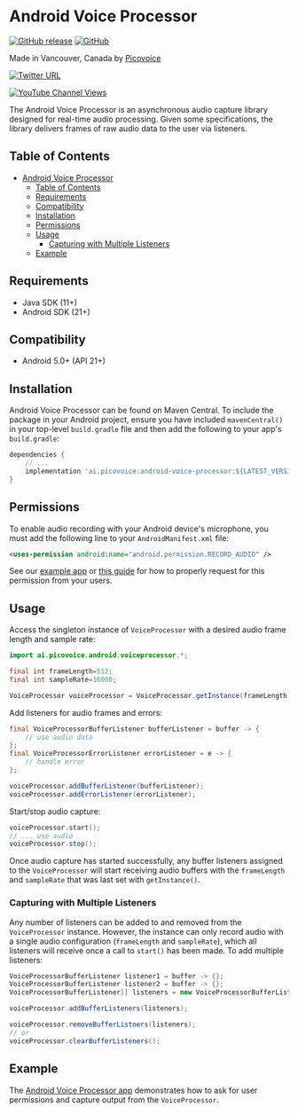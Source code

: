 # Android Voice Processor

<!-- markdown-link-check-disable -->
<!-- need to make a release first -->
[![GitHub release](https://img.shields.io/github/release/Picovoice/pvrecorder.svg)](https://github.com/Picovoice/pvrecorder/releases)
[![GitHub](https://img.shields.io/github/license/Picovoice/pvrecorder)](https://github.com/Picovoice/pvrecorder/)
<!-- markdown-link-check-enable -->

Made in Vancouver, Canada by [Picovoice](https://picovoice.ai)

<!-- markdown-link-check-disable -->
[![Twitter URL](https://img.shields.io/twitter/url?label=%40AiPicovoice&style=social&url=https%3A%2F%2Ftwitter.com%2FAiPicovoice)](https://twitter.com/AiPicovoice)
<!-- markdown-link-check-enable -->
[![YouTube Channel Views](https://img.shields.io/youtube/channel/views/UCAdi9sTCXLosG1XeqDwLx7w?label=YouTube&style=social)](https://www.youtube.com/channel/UCAdi9sTCXLosG1XeqDwLx7w)

The Android Voice Processor is an asynchronous audio capture library designed for real-time audio
processing. Given some specifications, the library delivers frames of raw audio data to the user via
listeners.

## Table of Contents

- [Android Voice Processor](#android-voice-processor)
    - [Table of Contents](#table-of-contents)
    - [Requirements](#requirements)
    - [Compatibility](#compatibility)
    - [Installation](#installation)
    - [Permissions](#permissions)
    - [Usage](#usage)
        - [Capturing with Multiple Listeners](#capturing-with-multiple-listeners)
    - [Example](#example)

## Requirements

- Java SDK (11+)
- Android SDK (21+)

## Compatibility

- Android 5.0+ (API 21+)

## Installation

Android Voice Processor can be found on Maven Central. To include the package in your Android
project, ensure you have included `mavenCentral()` in your top-level `build.gradle` file and then
add the following to your app's `build.gradle`:

```groovy
dependencies {
    // ...
    implementation 'ai.picovoice:android-voice-processor:${LATEST_VERSION}'
}
```

## Permissions

To enable audio recording with your Android device's microphone, you must add the following line to
your `AndroidManifest.xml` file:

```xml
<uses-permission android:name="android.permission.RECORD_AUDIO" />
```

See our [example app](example/) or [this guide](https://developer.android.com/training/permissions/requesting)
for how to properly request for this permission from your users.

## Usage

Access the singleton instance of `VoiceProcessor` with a desired audio frame length and sample rate:

```java
import ai.picovoice.android.voiceprocessor.*;

final int frameLength=512;
final int sampleRate=16000;

VoiceProcessor voiceProcessor = VoiceProcessor.getInstance(frameLength, sampleRate);
```

Add listeners for audio frames and errors:

```java
final VoiceProcessorBufferListener bufferListener = buffer -> {
    // use audio data
};
final VoiceProcessorErrorListener errorListener = e -> {
    // handle error
};

voiceProcessor.addBufferListener(bufferListener);
voiceProcessor.addErrorListener(errorListener);
```

Start/stop audio capture:

```java
voiceProcessor.start();
// ... use audio
voiceProcessor.stop();
```

Once audio capture has started successfully, any buffer listeners assigned to the `VoiceProcessor`
will start receiving audio buffers with the `frameLength` and `sampleRate` that was last set with
`getInstance()`.

### Capturing with Multiple Listeners

Any number of listeners can be added to and removed from the `VoiceProcessor` instance. However,
the instance can only record audio with a single audio configuration (`frameLength` and `sampleRate`),
which all listeners will receive once a call to `start()` has been made. To add multiple listeners:
```java
VoiceProcessorBufferListener listener1 = buffer -> {};
VoiceProcessorBufferListener listener2 = buffer -> {};
VoiceProcessorBufferListener[] listeners = new VoiceProcessorBufferListener[]{b1, b2};

voiceProcessor.addBufferListeners(listeners);

voiceProcessor.removeBufferListners(listeners);
// or
voiceProcessor.clearBufferListeners();
```

## Example

The [Android Voice Processor app](example/) demonstrates how to ask for user permissions and capture output from
the `VoiceProcessor`.
